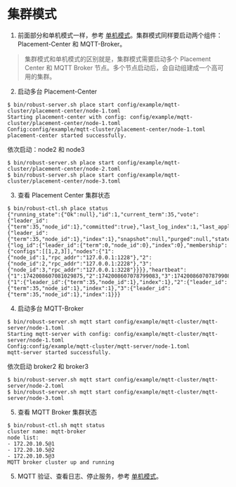 # 集群模式

1. 前面部分和单机模式一样，参考 [单机模式](./Run-Standalone-Mode.md)。集群模式同样要启动两个组件：Placement-Center 和 MQTT-Broker。

> 集群模式和单机模式的区别就是，集群模式需要启动多个 Placement Center 和 MQTT Broker 节点。多个节点启动后，会自动组建成一个高可用的集群。

2. 启动多台 Placement-Center

```shell
$ bin/robust-server.sh place start config/example/mqtt-cluster/placement-center/node-1.toml
Starting placement-center with config: config/example/mqtt-cluster/placement-center/node-1.toml
Config:config/example/mqtt-cluster/placement-center/node-1.toml
placement-center started successfully.
```

依次启动：node2 和 node3

```shell
$ bin/robust-server.sh place start config/example/mqtt-cluster/placement-center/node-2.toml
$ bin/robust-server.sh place start config/example/mqtt-cluster/placement-center/node-3.toml
```

3. 查看 Placement Center 集群状态

```
$ bin/robust-ctl.sh place status
{"running_state":{"Ok":null},"id":1,"current_term":35,"vote":{"leader_id":{"term":35,"node_id":1},"committed":true},"last_log_index":1,"last_applied":{"leader_id":{"term":35,"node_id":1},"index":1},"snapshot":null,"purged":null,"state":"Leader","current_leader":1,"millis_since_quorum_ack":2,"last_quorum_acked":1742008607078799375,"membership_config":{"log_id":{"leader_id":{"term":0,"node_id":0},"index":0},"membership":{"configs":[[1,2,3]],"nodes":{"1":{"node_id":1,"rpc_addr":"127.0.0.1:1228"},"2":{"node_id":2,"rpc_addr":"127.0.0.1:2228"},"3":{"node_id":3,"rpc_addr":"127.0.0.1:3228"}}}},"heartbeat":{"1":1742008607081029875,"2":1742008607078799083,"3":1742008607078799083},"replication":{"1":{"leader_id":{"term":35,"node_id":1},"index":1},"2":{"leader_id":{"term":35,"node_id":1},"index":1},"3":{"leader_id":{"term":35,"node_id":1},"index":1}}}
```

4. 启动多台 MQTT-Broker

```shell
$ bin/robust-server.sh mqtt start config/example/mqtt-cluster/mqtt-server/node-1.toml
Starting mqtt-server with config: config/example/mqtt-cluster/mqtt-server/node-1.toml
Config:config/example/mqtt-cluster/mqtt-server/node-1.toml
mqtt-server started successfully.
```

依次启动 broker2 和 broker3

```shell
$ bin/robust-server.sh mqtt start config/example/mqtt-cluster/mqtt-server/node-2.toml
$ bin/robust-server.sh mqtt start config/example/mqtt-cluster/mqtt-server/node-3.toml
```

5. 查看 MQTT Broker 集群状态

```shell
$ bin/robust-ctl.sh mqtt status
cluster name: mqtt-broker
node list:
- 172.20.10.5@1
- 172.20.10.5@2
- 172.20.10.5@3
MQTT broker cluster up and running
```

5. MQTT 验证、查看日志、停止服务，参考 [单机模式](./Run-Standalone-Mode.md)。
